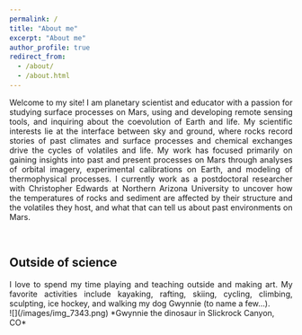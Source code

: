 ```yaml
---
permalink: /
title: "About me"
excerpt: "About me"
author_profile: true
redirect_from: 
  - /about/
  - /about.html
---
```

<div style="text-align: justify"> Welcome to my site! I am planetary scientist and educator with a passion for studying surface processes on Mars, using and developing remote sensing tools, and inquiring about the coevolution of Earth and life. My scientific interests lie at the interface between sky and ground, where rocks record stories of past climates and surface processes and chemical exchanges drive the cycles of volatiles and life. My work has focused primarily on gaining insights into past and present processes on Mars through analyses of orbital imagery, experimental calibrations on Earth, and modeling of thermophysical processes. I currently work as a postdoctoral researcher with Christopher Edwards at Northern Arizona University to uncover how the temperatures of rocks and sediment are affected by their structure and the volatiles they host, and what that can tell us about past environments on Mars. </div>  <p>&nbsp;</p>

## Outside of science
<div style="text-align: justify"> I love to spend my time playing and teaching outside and making art. My favorite activities include kayaking, rafting, skiing, cycling, climbing, sculpting, ice hockey, and walking my dog Gwynnie (to name a few…).</div>
![](/images/img_7343.png)
*Gwynnie the dinosaur in Slickrock Canyon, CO*
